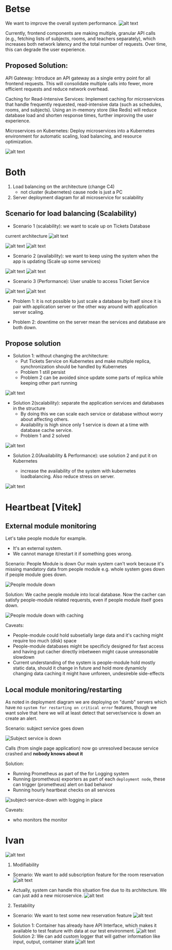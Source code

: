 # Betse

We want to improve the overall system performance.
![alt text](Api-gateway/Deployment-001-original.png)

Currently, frontend components are making multiple, granular API calls (e.g., fetching lists of subjects, rooms, and teachers separately), which increases both network latency and the total number of requests. Over time, this can degrade the user experience.

## Proposed Solution:

API Gateway: Introduce an API gateway as a single entry point for all frontend requests. This will consolidate multiple calls into fewer, more efficient requests and reduce network overhead.
 
Caching for Read-Intensive Services: Implement caching for microservices that handle frequently requested, read-intensive data (such as schedules, rooms, and subjects). Using an in-memory store (like Redis) will reduce database load and shorten response times, further improving the user experience.

Microservices on Kubernetes: Deploy microservices into a Kubernetes environment for automatic scaling, load balancing, and resource optimization.

![alt text](Api-gateway/Deployment-001.png)


# Both
1. Load balancing on the architecture (change C4)
   - not cluster (kubernetes) cause node is just a PC
2. Server deployment diagram for all microservice for scalability

## Scenario for load balancing (Scalability)

- Scenario 1 (scalability): we want to scale up on Tickets Database

current architecture
![alt text](Load-balance/Scalability.png)

![alt text](Load-balance/Scenario-gram.png)
![alt text](Load-balance/Scenario.png)

- Scenario 2 (availability): we want to keep using the system when the app is updating (Scale up some services)

![alt text](Load-balance/avail.png)
![alt text](Load-balance/availa.png)

- Scenario 3 (Performance): User unable to access Ticket Service

![alt text](Load-balance/Perform.png)
![alt text](Load-balance/availa.png)

- Problem 1: it is not possible to just scale a database by itself since it is pair with application server or the other way around with application server scaling.

- Problem 2: downtime on the server mean the services and database are both down.

## Propose solution

+ Solution 1: without changing the architecture:
   - Put Tickets Service on Kubernetes and make multiple replica, synchronization should be handled by Kubernetes
   - Problem 1 still persist
   - Problem 2 can be avoided since update some parts of replica while keeping other part running

![alt text](Load-balance/Old-Kubernetes.png)

+ Solution 2(scalability): separate the application services and databases in the structure
   - By doing this we can scale each service or database without worry about affecting others.
   - Availability is high since only 1 service is down at a time with database cache service.
   - Problem 1 and 2 solved

![alt text](Load-balance/Alternative-Scale.png)

+ Solution 2.0(Availability & Performance): use solution 2 and put it on Kubernetes

   - increase the availability of the system with kubernetes loadbalancing. Also reduce stress on server.

![alt text](Load-balance/Microservices.png)

# Heartbeat [Vitek]
## External module monitoring
Let's take people module for example.
- It's an external system.
- We cannot manage it/restart it if something goes wrong.

Scenario: People Module is down
Our main system can't work because it's missing mandatory data from people module e.g. whole system goes down if people module goes down.

![People module down](Heartbeat/people-down-error.png)

Solution:
We cache people module into local database. Now the cacher can satisfy people-module related requersts,
even if people module itself goes down.

![People module down with caching](Heartbeat/people-down-but-cached.png)

Caveats:
- People-module could hold subsetially large data and it's caching might require too much (disk) space
- People-module databases might be specificly designed for fast access and having put cacher directly inbetween might cause unreasonable slowdown
- Current understanding of the system is people-module hold mostly static data, should it change in future and hold more dynamicly changing data caching it might have unforeen, undesireble side-effects

## Local module monitoring/restarting
As noted in deployment diagram we are deploying on "dumb" servers which have no `system for restarting on critical error` features,
though we want solve that here we will at least detect that server/service is down an create an alert.

Scenario: subject service goes down

![Subject service is down](Heartbeat/subject-service-down.png)

Calls (from single page application) now go unresolved because service crashed and **nobody knows about it**

Solution:
- Running Prometheus as part of the for Logging system
- Running (prometheus) exporters as part of each `deployment node`, these can trigger (prometheus) alert on bad behaivor
- Running hourly heartbeat checks on all services

![subject-service-down with logging in place](Heartbeat/subject-service-down-with-logger.png)


Caveats:
- who monitors the monitor

<!-- 1. Ping/Heartbeat check on People Module -->
<!--    - new container -->
<!--    - cached it -->
<!-- 2. Ping/Heartbeat check on Enrollment Module (Since both of them are the same) -->

# Ivan
![alt text](Reservations/Overview.png)
1. Modifiability
- Scenario: We want to add subscription feature for the room reservation
![alt text](Reservations/Modifiability.png)
+ Actually, system can handle this situation fine due to its architecture. We can just add a new microservice.
![alt text](Reservations/subscription.png)

2. Testability
- Scenario: We want to test some new reservation feature
![alt text](Reservations/Testability.png)
+ Solution 1: Container has already have API Interface, which makes it available to test feature with data at our test environment.
![alt text](Reservations/component.png)
Solution 2: We can add custom logger that will gather information like input, output, container state
![alt text](Reservations/component-logger.png)
